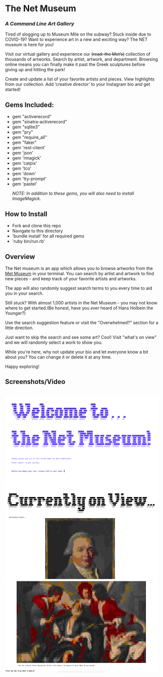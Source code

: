 
<h1><b>The Net Museum </b></h1>
<i><h3>A Command Line Art Gallery</i></h3>


Tired of slogging up to Museum Mile on the subway? Stuck inside due to COVID-19? Want to experience art in a new and exciting way? The NET museum is here for you! 

Visit our virtual gallery and experience our <s>(read: the Met’s)</s> collection of thousands of artworks. Search by artist, artwork, and department. Browsing online means you can finally make it past the Greek sculptures before giving up and hitting the park! 

Create and update a list of your favorite artists and pieces. View highlights from our collection. Add ‘creative director’ to your Instagram bio and get started! 

<h2>Gems Included:</h2>
<ul>
<li>gem "activerecord"</li>
<li>gem "sinatra-activerecord"</li>
<li>gem "sqlite3"</li>
<li>gem "pry"</li>
<li>gem "require_all"
<li>gem "faker"</li>
<li>gem 'rest-client'</li>
<li>gem 'json'</li>
<li>gem 'rmagick'</li>
<li>gem 'catpix'</li>
<li>gem 'tco'</li>
<li>gem 'down'</li>
<li>gem 'tty-prompt'</li>
<li>gem 'pastel'</li>

<i>NOTE: In addition to these gems, you will also need to install ImageMagick.</i>
</ul>


<h2>How to Install</h2>
<ul>
  <li>Fork and clone this repo</li>
  <li>Navigate to this directory</li>
  <li>'bundle install' for all required gems</li>

  <li>'ruby bin/run.rb'</li>
</ul>

<h2>Overview</h2>

The Net museum is an app which allows you to browse artworks from the <a href="https://metmuseum.github.io/">Met Museum</a> in your terminal.
You can search by artist and artwork to find new pieces - and keep track of your favorite artists and artworks. 

The app will also randomly suggest search terms to you every time to aid you in your search.

Still stuck? With almost 1,000 artists in the Net Museum - you may not know where to get started.(Be honest, have you <i>ever</i> heard of Hans Holbein the Younger?)

Use the search suggestion feature or visit the "Overwhelmed?" section for a little direction. 

Just want to skip the search and see some art? Cool! Visit "what's on view" and we will randomly select a work to show you.

While you're here, why not update your bio and let everyone know a bit about you? You can change it or delete it at any time.

Happy exploring! 


<h2>Screenshots/Video</h2>
<br>
<img src="./exampleimg5.png" alt="screenshot of project" height=300px>

<img src="./exampleimg3.png" alt="screenshot of project" height=300px>

<img src="./exampleimg4.png" alt="screenshot of project" height=300px>


